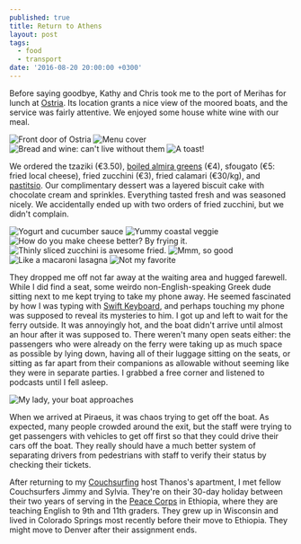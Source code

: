 ```yaml
---
published: true
title: Return to Athens
layout: post
tags:
  - food
  - transport
date: '2016-08-20 20:00:00 +0300'
---
```

Before saying goodbye, Kathy and Chris took me to the port of Merihas for lunch at [Ostria](http://www.lonelyplanet.com/greece/merihas/restaurants/seafood/ostria). Its location grants a nice view of the moored boats, and the service was fairly attentive. We enjoyed some house white wine with our meal.

<!--more-->

![Front door of Ostria]({{site.baseurl}}/images/2016/08/20/return-to-athens/ostria-entrance.jpeg)
![Menu cover]({{site.baseurl}}/images/2016/08/20/return-to-athens/ostria-menu.jpeg)
![Bread and wine: can't live without them]({{site.baseurl}}/images/2016/08/20/return-to-athens/ostria-breadwine.jpeg)
![A toast!]({{site.baseurl}}/images/2016/08/20/return-to-athens/ostria-tiff.jpeg)

We ordered the tzaziki (€3.50), [boiled almira greens](http://www.tobiascooks.com/recipes/almira-aλμύρα-tamarix-gallica.html) (€4), sfougato (€5: fried local cheese), fried zucchini (€3), fried calamari (€30/kg), and [pastitsio](https://en.wikipedia.org/wiki/Pastitsio). Our complimentary dessert was a layered biscuit cake with chocolate cream and sprinkles. Everything tasted fresh and was seasoned nicely. We accidentally ended up with two orders of fried zucchini, but we didn't complain.

![Yogurt and cucumber sauce]({{site.baseurl}}/images/2016/08/20/return-to-athens/ostria-tzaziki.jpeg)
![Yummy coastal veggie]({{site.baseurl}}/images/2016/08/20/return-to-athens/ostria-almira.jpeg)
![How do you make cheese better? By frying it.]({{site.baseurl}}/images/2016/08/20/return-to-athens/ostria-sfougato.jpeg)
![Thinly sliced zucchini is awesome fried.]({{site.baseurl}}/images/2016/08/20/return-to-athens/ostria-zucchini.jpeg)
![Mmm, so good]({{site.baseurl}}/images/2016/08/20/return-to-athens/ostria-calamari.jpeg)
![Like a macaroni lasagna]({{site.baseurl}}/images/2016/08/20/return-to-athens/ostria-pastitsio.jpeg)
![Not my favorite]({{site.baseurl}}/images/2016/08/20/return-to-athens/ostria-dessert.jpeg)

They dropped me off not far away at the waiting area and hugged farewell. While I did find a seat, some weirdo non-English-speaking Greek dude sitting next to me kept trying to take my phone away. He seemed fascinated by how I was typing with [Swift Keyboard](https://swiftkey.com/en), and perhaps touching my phone was supposed to reveal its mysteries to him. I got up and left to wait for the ferry outside. It was annoyingly hot, and the boat didn't arrive until almost an hour after it was supposed to. There weren't many open seats either: the passengers who were already on the ferry were taking up as much space as possible by lying down, having all of their luggage sitting on the seats, or sitting as far apart from their companions as allowable without seeming like they were in separate parties. I grabbed a free corner and listened to podcasts until I fell asleep.

![My lady, your boat approaches]({{site.baseurl}}/images/2016/08/20/return-to-athens/ferry.jpeg)

When we arrived at Piraeus, it was chaos trying to get off the boat. As expected, many people crowded around the exit, but the staff were trying to get passengers with vehicles to get off first so that they could drive their cars off the boat. They really should have a much better system of separating drivers from pedestrians with staff to verify their status by checking their tickets.

After returning to my [Couchsurfing][cs] host Thanos's apartment, I met fellow Couchsurfers Jimmy and Sylvia. They're on their 30-day holiday between their two years of serving in the [Peace Corps](https://www.peacecorps.gov) in Ethiopia, where they are teaching English to 9th and 11th graders. They grew up in Wisconsin and lived in Colorado Springs most recently before their move to Ethiopia. They might move to Denver after their assignment ends.

[cs]: https://www.couchsurfing.com
